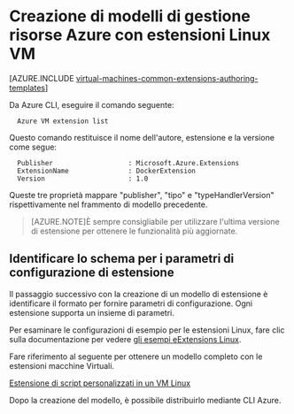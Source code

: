 <properties
   pageTitle="Creazione di modelli con le estensioni Linux VM | Microsoft Azure"
   description="Informazioni sulla creazione di modelli di gestione di risorse Azure con le estensioni per macchine virtuali Linux"
   services="virtual-machines-linux"
   documentationCenter=""
   authors="kundanap"
   manager="timlt"
   editor=""
   tags="azure-resource-manager"/>

<tags
   ms.service="virtual-machines-linux"
   ms.devlang="na"
   ms.topic="article"
   ms.tgt_pltfrm="vm-linux"
   ms.workload="infrastructure-services"
   ms.date="03/29/2016"
   ms.author="kundanap"/>

# <a name="authoring-azure-resource-manager-templates-with-linux-vm-extensions"></a>Creazione di modelli di gestione risorse Azure con estensioni Linux VM

[AZURE.INCLUDE [virtual-machines-common-extensions-authoring-templates](../../includes/virtual-machines-common-extensions-authoring-templates.md)]

Da Azure CLI, eseguire il comando seguente:

      Azure VM extension list

Questo comando restituisce il nome dell'autore, estensione e la versione come segue:

      Publisher                   : Microsoft.Azure.Extensions  
      ExtensionName               : DockerExtension
      Version                     : 1.0

Queste tre proprietà mappare "publisher", "tipo" e "typeHandlerVersion" rispettivamente nel frammento di modello precedente.

>[AZURE.NOTE]È sempre consigliabile per utilizzare l'ultima versione di estensione per ottenere le funzionalità più aggiornate.

## <a name="identifying-the-schema-for-the-extension-configuration-parameters"></a>Identificare lo schema per i parametri di configurazione di estensione

Il passaggio successivo con la creazione di un modello di estensione è identificare il formato per fornire parametri di configurazione. Ogni estensione supporta un insieme di parametri.

Per esaminare le configurazioni di esempio per le estensioni Linux, fare clic sulla documentazione per vedere [gli esempi eExtensions Linux](virtual-machines-linux-extensions-configuration-samples.md).

Fare riferimento al seguente per ottenere un modello completo con le estensioni macchine Virtuali.

[Estensione di script personalizzati in un VM Linux](https://github.com/Azure/azure-quickstart-templates/blob/b1908e74259da56a92800cace97350af1f1fc32b/mongodb-on-ubuntu/azuredeploy.json/)

Dopo la creazione del modello, è possibile distribuirlo mediante CLI Azure.
